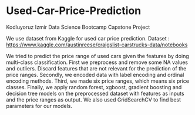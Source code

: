 # Used-Car-Price-Prediction
Kodluyoruz Izmir Data Science Bootcamp Capstone Project 

We use dataset from Kaggle for used car price prediction.
Dataset : https://www.kaggle.com/austinreese/craigslist-carstrucks-data/notebooks

We tried to predict the price range of used cars given the features by doing multi-class classification. 
First we preprocess and remove some NA values and outliers. Discard features that are not relevant for the prediction of the price ranges.
Secondly, we encoded data with label encoding and ordinal encoding methods. 
Third, we made six price ranges, which means six price classes. 
Finally, we apply random forest, xgboost, gradient boosting and decision tree
models on the preprocessed dataset with features as inputs and the price ranges as output.
We also used GridSearchCV to find best parameters for our models. 
